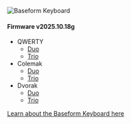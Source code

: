 ![Baseform Keyboard](https://posture.works/cdn-cgi/image/width=2048,height=1365,fit=crop,quality=80,format=auto,onerror=redirect,metadata=none/wp-content/uploads/2025/08/Cover-Creative-2.jpg)

<!-- FIRMWARE-LINKS:START - Do not edit below, this section is managed by CI -->
#### Firmware v2025.10.18g
- QWERTY
  - [Duo](https://github.com/strangekbd66/baseform/releases/download/v2025.10.18g/qwerty_duo-v2025.10.18g.zip)
  - [Trio](https://github.com/strangekbd66/baseform/releases/download/v2025.10.18g/qwerty_trio-v2025.10.18g.zip)
- Colemak
  - [Duo](https://github.com/strangekbd66/baseform/releases/download/v2025.10.18g/colemak_duo-v2025.10.18g.zip)
  - [Trio](https://github.com/strangekbd66/baseform/releases/download/v2025.10.18g/colemak_trio-v2025.10.18g.zip)
- Dvorak
  - [Duo](https://github.com/strangekbd66/baseform/releases/download/v2025.10.18g/dvorak_duo-v2025.10.18g.zip)
  - [Trio](https://github.com/strangekbd66/baseform/releases/download/v2025.10.18g/dvorak_trio-v2025.10.18g.zip)

<!-- FIRMWARE-LINKS:END -->



























[Learn about the Baseform Keyboard here](https://posture.works/baseform/)

